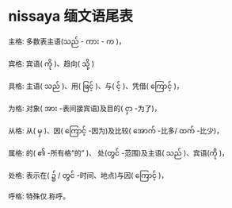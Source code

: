 # nissaya 缅文语尾表

主格: 多数表主语(သည် - ကား - က )，

宾格: 宾语( ကို )、趋向( သို့ )

具格: 主语( သည် )、用( ဖြင့် )、与( င့် )、凭借( ကြောင့် )，

为格: 对象( အား -表间接宾语)及目的( ငှာ -为了)，

从格: 从( မှ )、因( ကြောင့် -因为)及比较( အောက် -比多/ ထက် -比少)，

属格: 的( ၏ -所有格“的” )、 处(တွင် -范围)及主语( သည် )、宾语(ကို )，

处格: 表示在( ၌ / တွင် -时间、地点)与因( ကြောင့် )，

呼格: 特殊仅.称呼。